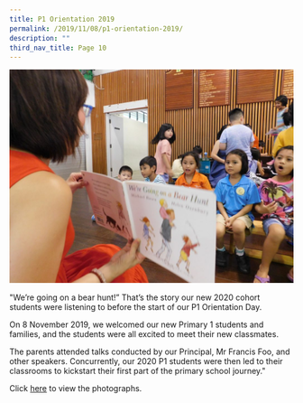 ```yaml
---
title: P1 Orientation 2019
permalink: /2019/11/08/p1-orientation-2019/
description: ""
third_nav_title: Page 10
---
```

<img src="/images/DSCN0520-1024x768.jpg">
<p>"We&rsquo;re going on a bear hunt!&rdquo; That&rsquo;s the story our new 2020 cohort students were listening to before the start of our P1 Orientation Day.</p>
<p>On 8 November 2019, we welcomed our new Primary 1 students and families, and the students were all excited to meet their new classmates.</p>
<p>The parents attended talks conducted by our Principal, Mr Francis Foo, and other speakers. Concurrently, our 2020 P1 students were then led to their classrooms to kickstart their first part of the primary school journey."</p>
<p>Click&nbsp;<a href="https://www.facebook.com/pg/Blangah-Rise-Primary-School-1143547012326368/photos/?tab=album&amp;album_id=3104821629532220">here</a>&nbsp;to view the photographs.</p>